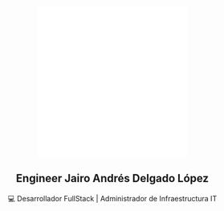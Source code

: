 <p align="center">
 <img width="300px" src="src/assets/logoblanco.png" align="center" alt="GitHub Readme Stats" />
 <h2 align="center">Engineer Jairo Andrés Delgado López</h2>
 <p align="center">💻 Desarrollador FullStack | Administrador de Infraestructura IT</p>
</p>
